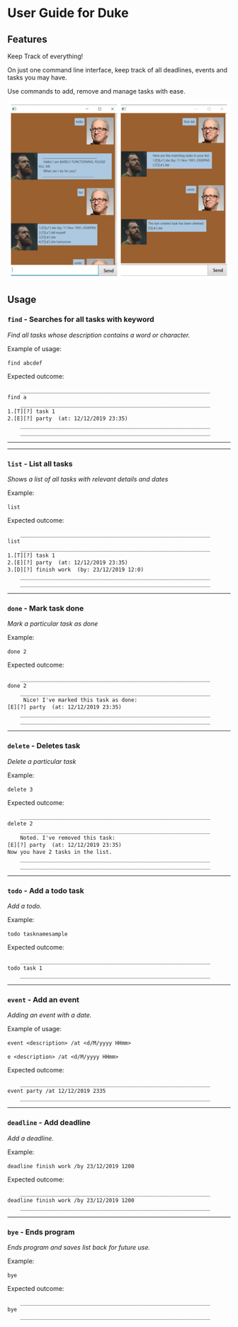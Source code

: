 # User Guide for Duke

## Features 

Keep Track of everything! 

On just one command line interface, keep track of all deadlines, events and tasks you may have.

Use commands to add, remove and manage tasks with ease.

![Screenshot of Duke](Ui.png)


## Usage

### `find` - Searches for all tasks with keyword

_Find all tasks whose description contains a word or character._

Example of usage: 

`find abcdef`

Expected outcome:

```
    ____________________________________________________________
find a
    ____________________________________________________________
1.[T][?] task 1
2.[E][?] party  (at: 12/12/2019 23:35)
    ____________________________________________________________
    ____________________________________________________________
```

---

---

### `list` - List all tasks

_Shows a list of all tasks with relevant details and dates_

Example: 

`list`

Expected outcome:

```
    ____________________________________________________________
list
    ____________________________________________________________
1.[T][?] task 1
2.[E][?] party  (at: 12/12/2019 23:35)
3.[D][?] finish work  (by: 23/12/2019 12:0)
    ____________________________________________________________
    ____________________________________________________________

```

---


### `done` - Mark task done

_Mark a particular task as done_

Example: 

`done 2`

Expected outcome:

```
    ____________________________________________________________
done 2
    ____________________________________________________________
     Nice! I've marked this task as done:
[E][?] party  (at: 12/12/2019 23:35)
    ____________________________________________________________
    ____________________________________________________________
```

---
   
   ### `delete` - Deletes task
   
   _Delete a particular task_
   
   Example: 
   
   `delete 3`
   
   Expected outcome:
   
   ```
       ____________________________________________________________
   delete 2
       ____________________________________________________________
       Noted. I've removed this task:
   [E][?] party  (at: 12/12/2019 23:35)
   Now you have 2 tasks in the list.
       ____________________________________________________________
       ____________________________________________________________
   ```

---

### `todo` - Add a todo task

_Add a todo._

Example: 

`todo tasknamesample`

Expected outcome:

```
    ____________________________________________________________
todo task 1
    ____________________________________________________________

```

---

### `event` - Add an event

_Adding an event with a date._

Example of usage: 

`event <description> /at <d/M/yyyy HHmm>`

`e <description> /at <d/M/yyyy HHmm>`

Expected outcome:

```
    ____________________________________________________________
event party /at 12/12/2019 2335
    ____________________________________________________________

```

---

### `deadline` - Add deadline

_Add a deadline._

Example: 

`deadline finish work /by 23/12/2019 1200`

Expected outcome:

```
    ____________________________________________________________
deadline finish work /by 23/12/2019 1200
    ____________________________________________________________

```
---

### `bye` - Ends program

_Ends program and saves list back for future use._

Example: 

`bye`

Expected outcome:

```
    ____________________________________________________________
bye
    ____________________________________________________________
```